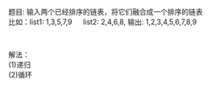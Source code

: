 题目: 输入两个已经排序的链表，将它们融合成一个排序的链表<br>
比如：list1: 1,3,5,7,9 &emsp; list2: 2,4,6,8, 输出: 1,2,3,4,5,6,7,8,9<br>

<br>

解法：<br>
(1)递归 <br>
(2)循环
